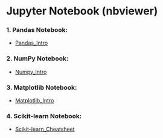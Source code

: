 # Jupyter Notebook (nbviewer)

### 1. Pandas Notebook: 
- [Pandas_Intro](https://nbviewer.jupyter.org/github/Naimul-Islam-Siam/Practice/blob/master/ML/Pandas/Pandas_Intro.ipynb)

### 2. NumPy Notebook: 
- [Numpy_Intro](https://nbviewer.jupyter.org/github/Naimul-Islam-Siam/Practice/blob/master/ML/NumPy/NumPy_Intro.ipynb)

### 3. Matplotlib Notebook: 
- [Matplotlib_Intro](https://nbviewer.jupyter.org/github/Naimul-Islam-Siam/Practice/blob/master/ML/Matplotlib/Matplotlib_Intro.ipynb)

### 4. Scikit-learn Notebook:
- [Scikit-learn_Cheatsheet](https://github.com/Naimul-Islam-Siam/Practice/blob/master/ML/Scikit-learn/scikit_learn_cheatsheet.ipynb)